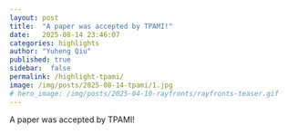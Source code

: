 ```yaml
---
layout: post
title:  "A paper was accepted by TPAMI!"
date:   2025-08-14 23:46:07
categories: highlights
author: "Yuheng Qiu"
published: true
sidebar:  false
permalink: /highlight-tpami/
image: /img/posts/2025-08-14-tpami/1.jpg
# hero_image: /img/posts/2025-04-10-rayfronts/rayfronts-teaser.gif
---
```


A paper was accepted by TPAMI!